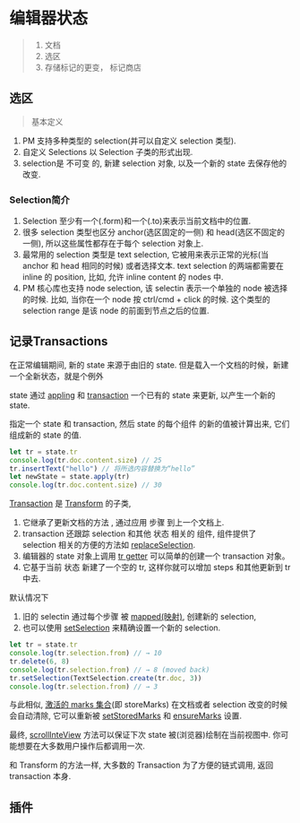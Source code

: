 # 编辑器状态

> 1. 文档
> 2. 选区
> 3. 存储标记的更变， 标记商店

## 选区

> 基本定义

1. PM 支持多种类型的 selection(并可以自定义 selection 类型). 
2. 自定义 Selections 以 Selection 子类的形式出现. 
3. selection是 不可变 的, 新建 selection 对象, 以及一个新的 state 去保存他的改变.

### Selection简介

1. Selection 至少有一个(.form)和一个(.to)来表示当前文档中的位置. 
2. 很多 selection 类型也区分 anchor(选区固定的一侧) 和 head(选区不固定的一侧), 所以这些属性都存在于每个 selection 对象上.
3. 最常用的 selection 类型是 text selection, 它被用来表示正常的光标(当 anchor 和 head 相同的时候) 或者选择文本. text selection 的两端都需要在 inline 的 position, 比如, 允许 inline content 的 nodes 中.
4. PM 核心库也支持 node selection, 该 selectin 表示一个单独的 node 被选择的时候. 比如, 当你在一个 node 按 ctrl/cmd + click 的时候. 这个类型的 selection range 是该 node 的前面到节点之后的位置.

## 记录Transactions


在正常编辑期间, 新的 state 来源于由旧的 state. 但是载入一个文档的时候，新建一个全新状态，就是个例外

state 通过 [appling](http://prosemirror.net/docs/ref/#state.EditorState.apply) 和 [transaction](http://prosemirror.net/docs/ref/#state.Transaction) 一个已有的 state 来更新, 以产生一个新的 state. 

指定一个 state 和 transaction, 然后 state 的每个组件 的新的值被计算出来, 它们组成新的 state 的值.

```js
let tr = state.tr
console.log(tr.doc.content.size) // 25
tr.insertText("hello") // 将所选内容替换为“hello”
let newState = state.apply(tr)
console.log(tr.doc.content.size) // 30
```

[Transaction](http://prosemirror.net/docs/ref/#state.Transaction) 是 [Transform](http://prosemirror.net/docs/ref/#transform.Transform) 的子类,

1.  它继承了更新文档的方法 , 通过应用 步骤 到上一个文档上. 
2.  transaction 还跟踪 selection 和其他 状态 相关的 组件, 组件提供了 selection 相关的方便的方法如 [replaceSelection](http://prosemirror.net/docs/ref/#state.Transaction.replaceSelection).
3. 编辑器的 state 对象上调用 [tr getter](http://prosemirror.net/docs/ref/#state.EditorState.tr) 可以简单的创建一个 transaction 对象。
4. 它基于当前 状态 新建了一个空的 tr, 这样你就可以增加 steps 和其他更新到 tr 中去.

默认情况下

1. 旧的 selectin 通过每个步骤 被 [mapped(映射)](http://prosemirror.net/docs/ref/#state.Selection.map), 创建新的 selection,
2. 也可以使用 [setSelection](http://prosemirror.net/docs/ref/#state.Transaction.setSelection) 来精确设置一个新的 selection.

```js
let tr = state.tr
console.log(tr.selection.from) // → 10
tr.delete(6, 8)
console.log(tr.selection.from) // → 8 (moved back)
tr.setSelection(TextSelection.create(tr.doc, 3))
console.log(tr.selection.from) // → 3
```

与此相似, [激活的 marks 集合](http://prosemirror.net/docs/ref/#state.EditorState.storedMarks)(即 storeMarks) 在文档或者 selection 改变的时候会自动清除, 它可以重新被 [setStoredMarks](http://prosemirror.net/docs/ref/#state.Transaction.setStoredMarks) 和 [ensureMarks](http://prosemirror.net/docs/ref/#state.Transaction.ensureMarks) 设置.

最终, [scrollInteView](http://prosemirror.net/docs/ref/#state.Transaction.scrollIntoView) 方法可以保证下次 state 被(浏览器)绘制在当前视图中. 你可能想要在大多数用户操作后都调用一次.

和 Transform 的方法一样, 大多数的 Transaction 为了方便的链式调用, 返回 transaction 本身.

## 插件

